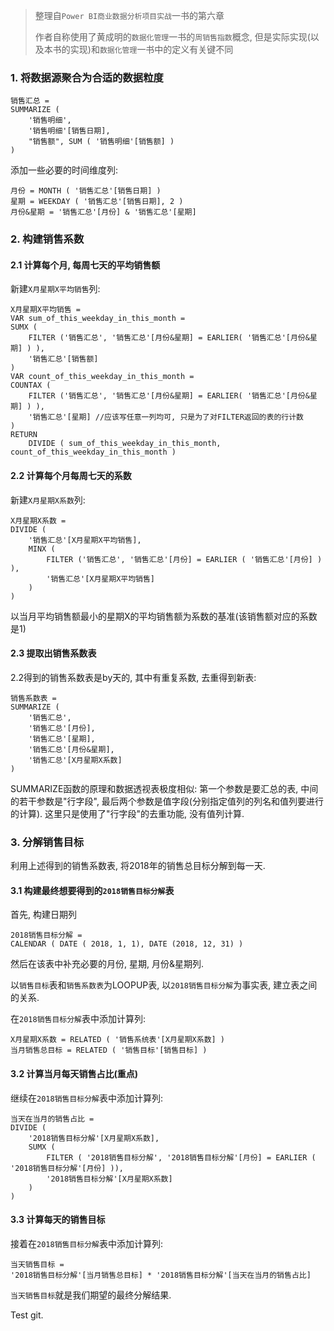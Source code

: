 > 整理自`Power BI商业数据分析项目实战`一书的第六章
>
> 作者自称使用了黄成明的`数据化管理`一书的`周销售指数`概念, 但是实际实现(以及本书的实现)和`数据化管理`一书中的定义有关键不同

### 1. 将数据源聚合为合适的数据粒度

```dax
销售汇总 = 
SUMMARIZE (
	'销售明细', 
	'销售明细'[销售日期], 
	"销售额", SUM ( '销售明细'[销售额] )
)
```

添加一些必要的时间维度列:

```dax
月份 = MONTH ( '销售汇总'[销售日期] )
星期 = WEEKDAY ( '销售汇总'[销售日期], 2 )
月份&星期 = '销售汇总'[月份] & '销售汇总'[星期]
```

### 2. 构建销售系数

#### 2.1 计算每个月, 每周七天的平均销售额

新建`X月星期X平均销售`列:

```dax
X月星期X平均销售 = 
VAR sum_of_this_weekday_in_this_month = 
SUMX (
	FILTER ('销售汇总', '销售汇总'[月份&星期] = EARLIER( '销售汇总'[月份&星期] ) ),
	'销售汇总'[销售额]
)
VAR count_of_this_weekday_in_this_month = 
COUNTAX (
	FILTER ('销售汇总', '销售汇总'[月份&星期] = EARLIER( '销售汇总'[月份&星期] ) ),
	'销售汇总'[星期] //应该写任意一列均可, 只是为了对FILTER返回的表的行计数
)
RETURN 
	DIVIDE ( sum_of_this_weekday_in_this_month, count_of_this_weekday_in_this_month )
```

#### 2.2 计算每个月每周七天的系数

新建`X月星期X系数`列:

```dax
X月星期X系数 = 
DIVIDE (
	'销售汇总'[X月星期X平均销售],
	MINX (
		FILTER ('销售汇总', '销售汇总'[月份] = EARLIER ( '销售汇总'[月份] ) ),
		'销售汇总'[X月星期X平均销售]
	)
)
```

以当月平均销售额最小的星期X的平均销售额为系数的基准(该销售额对应的系数是1)

#### 2.3 提取出销售系数表

2.2得到的销售系数表是by天的, 其中有重复系数, 去重得到新表:

```dax
销售系数表 = 
SUMMARIZE (
	'销售汇总',
	'销售汇总'[月份],
	'销售汇总'[星期],
	'销售汇总'[月份&星期],
	'销售汇总'[X月星期X系数]
)
```

SUMMARIZE函数的原理和数据透视表极度相似: 第一个参数是要汇总的表, 中间的若干参数是"行字段", 最后两个参数是值字段(分别指定值列的列名和值列要进行的计算). 这里只是使用了"行字段"的去重功能, 没有值列计算.

### 3. 分解销售目标

利用上述得到的销售系数表, 将2018年的销售总目标分解到每一天.

#### 3.1 构建最终想要得到的`2018销售目标分解`表

首先, 构建日期列

```dax
2018销售目标分解 = 
CALENDAR ( DATE ( 2018, 1, 1), DATE (2018, 12, 31) )
```

然后在该表中补充必要的月份, 星期, 月份&星期列.

以`销售目标`表和`销售系数表`为LOOPUP表, 以`2018销售目标分解`为事实表, 建立表之间的关系.

在`2018销售目标分解`表中添加计算列:

```dax
X月星期X系数 = RELATED ( '销售系统表'[X月星期X系数] )
当月销售总目标 = RELATED ( '销售目标'[销售目标] )
```

#### 3.2 计算当月每天销售占比(重点)

继续在`2018销售目标分解`表中添加计算列:

```dax
当天在当月的销售占比 = 
DIVIDE (
	'2018销售目标分解'[X月星期X系数],
	SUMX (
		FILTER ( '2018销售目标分解', '2018销售目标分解'[月份] = EARLIER ( '2018销售目标分解'[月份] )),
		'2018销售目标分解'[X月星期X系数]
	)
)
```

#### 3.3 计算每天的销售目标

接着在`2018销售目标分解`表中添加计算列:

```dax
当天销售目标 = 
'2018销售目标分解'[当月销售总目标] * '2018销售目标分解'[当天在当月的销售占比]
```

`当天销售目标`就是我们期望的最终分解结果.

Test git.